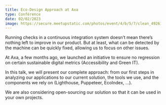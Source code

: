 ```yaml
---
title: Eco-Design Approach at Axa
type: Conférence
date: 02/02/2023
image: https://secure.meetupstatic.com/photos/event/4/b/5/7/clean_492619287.jpeg
---
```


Running checks in a continuous integration system doesn’t mean there’s nothing left to improve in our product. But at least, what can be detected by the machine can be quickly fixed, allowing us to focus on other issues.

At Axa, a few months ago, we launched an initiative to ensure no regression on certain sustainable digital metrics (Accessibility and Green IT).

In this talk, we will present our complete approach: from our first steps in analyzing our applications to our current solution, the tools we use, and the components we rely on (Lighthouse, Puppeteer, EcoIndex, …).

We are also considering open-sourcing our solution so that it can be used in your own projects.
